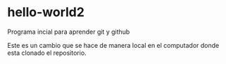 # hello-world2

Programa incial para aprender git y github


Este es un cambio que se hace de manera local en el computador donde esta clonado el repositorio.
